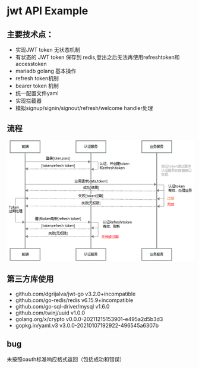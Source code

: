 # jwt API Example

## 主要技术点：
+ 实现JWT token 无状态机制
+ 有状态的 JWT token 保存到 redis,登出之后无法再使用refreshtoken和accesstoken
+ mariadb golang 基本操作
+ refresh token机制
+ bearer token 机制
+ 统一配置文件yaml
+ 实现拦截器
+ 模拟signup/signin/signout/refresh/welcome handler处理
## 流程
![image](https://github.com/lijianghua/jwtToken/blob/master/tokenFlow.png)
## 第三方库使用
+ github.com/dgrijalva/jwt-go v3.2.0+incompatible
+ github.com/go-redis/redis v6.15.9+incompatible
+ github.com/go-sql-driver/mysql v1.6.0
+ github.com/twinj/uuid v1.0.0
+ golang.org/x/crypto v0.0.0-20211215153901-e495a2d5b3d3
+ gopkg.in/yaml.v3 v3.0.0-20210107192922-496545a6307b
## bug
未按照oauth标准响应格式返回（包括成功和错误）
